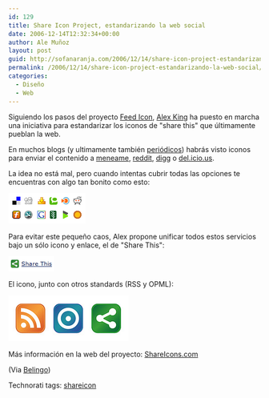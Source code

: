 ```yaml
---
id: 129
title: Share Icon Project, estandarizando la web social
date: 2006-12-14T12:32:34+00:00
author: Ale Muñoz
layout: post
guid: http://sofanaranja.com/2006/12/14/share-icon-project-estandarizando-la-web-social/
permalink: /2006/12/14/share-icon-project-estandarizando-la-web-social/
categories:
  - Diseño
  - Web
---
```

Siguiendo los pasos del proyecto [Feed Icon](http://www.feedicons.com/), [Alex King](http://alexking.org/) ha puesto en marcha una iniciativa para estandarizar los iconos de "share this" que últimamente pueblan la web.

En muchos blogs (y ultimamente también [periódicos](http://www.abc.es/)) habrás visto iconos para enviar el contenido a [meneame](http://meneame.net/), [reddit](http://reddit.com/), [digg](http://www.digg.com/) o [del.icio.us](http://del.icio.us/).

La idea no está mal, pero cuando intentas cubrir todas las opciones te encuentras con algo tan bonito como esto:

![Share This Overload](/images/2006/12/share_this_overload.gif)

Para evitar este pequeño caos, Alex propone unificar todos estos servicios bajo un sólo icono y enlace, el de "Share This":

![Share This](/images/2006/12/share_this.png)

El icono, junto con otros standards (RSS y OPML):

![Shre This and friends](/images/2006/12/shre_this_and_friends.jpg)

Más información en la web del proyecto: [ShareIcons.com](http://shareicons.com/)

(Via [Belingo](http://belingo.net))

<div class="techtag"><span>Technorati tags:</span> <a href="http://technorati.com/tag/shareicon" rel="tag">shareicon</a></div>